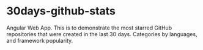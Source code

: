# 30days-github-stats
Angular Web App. This is to demonstrate the most starred GitHub repositories that were created in the last 30 days. Categories by languages, and framework popularity.
